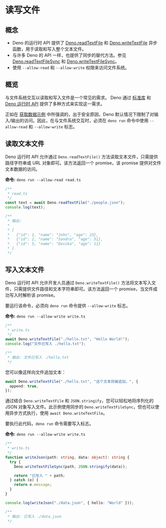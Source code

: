 # 读写文件

## 概念

- Deno 的运行时 API 提供了
  [Deno.readTextFile](https://deno.land/api?s=Deno.readTextFile) 和
  [Deno.writeTextFile](https://deno.land/api?s=Deno.writeTextFile) 异步
  函数，用于读取和写入整个文本文件。
- 与许多 Deno 的 API 一样，也提供了同步的替代方法。参见
  [Deno.readTextFileSync](https://deno.land/api?s=Deno.readTextFileSync) 和
  [Deno.writeTextFileSync](https://deno.land/api?s=Deno.writeTextFileSync)。
- 使用 `--allow-read` 和 `--allow-write` 权限来访问文件系统。

## 概览

与文件系统交互以读取和写入文件是一个常见的需求。 Deno 通过
[标准库](https://deno.land/std) 和 [Deno 运行时 API](https://deno.land/api)
提供了多种方式来实现这一需求。

正如在 [获取数据示例](./fetch_data.md) 中所强调的，出于安全原因，Deno
默认情况下限制了对输入/输出的访问。因此，在与文件系统交互时，必须在 `deno run`
命令中使用 `--allow-read` 和 `--allow-write` 标志。

## 读取文本文件

Deno 运行时 API 允许通过 `Deno.readTextFile()`
方法读取文本文件，只需提供路径字符串或 URL 对象即可。该方法返回一个 promise，该
promise 提供对文件文本数据的访问。

**命令:** `deno run --allow-read read.ts`

```typescript
/**
 * read.ts
 */
const text = await Deno.readTextFile("./people.json");
console.log(text);

/**
 * 输出:
 *
 * [
 *   {"id": 1, "name": "John", "age": 23},
 *   {"id": 2, "name": "Sandra", "age": 51},
 *   {"id": 5, "name": "Devika", "age": 11}
 * ]
 */
```

## 写入文本文件

Deno 运行时 API 允许开发人员通过 `Deno.writeTextFile()`
方法将文本写入文件，只需提供文件路径和文本字符串即可。该方法返回一个
promise，当文件成功写入时解析该 promise。

要运行该命令，必须向 `deno run` 命令提供 `--allow-write` 标志。

**命令:** `deno run --allow-write write.ts`

```typescript
/**
 * write.ts
 */
await Deno.writeTextFile("./hello.txt", "Hello World!");
console.log("文件已写入 ./hello.txt");

/**
 * 输出: 文件已写入 ./hello.txt
 */
```

您可以像这样向文件追加文本：

```typescript
await Deno.writeTextFile("./hello.txt", "这个文本将被追加。", {
  append: true,
});
```

通过结合 `Deno.writeTextFile` 和 `JSON.stringify`，您可以轻松地将序列化的 JSON
对象写入文件。此示例使用同步的
`Deno.writeTextFileSync`，但也可以使用异步方式执行，使用
`await Deno.writeTextFile`。

要执行此代码，`deno run` 命令需要写入标志。

**命令:** `deno run --allow-write write.ts`

```typescript
/**
 * write.ts
 */
function writeJson(path: string, data: object): string {
  try {
    Deno.writeTextFileSync(path, JSON.stringify(data));

    return "已写入 " + path;
  } catch (e) {
    return e.message;
  }
}

console.log(writeJson("./data.json", { hello: "World" }));

/**
 * 输出: 已写入 ./data.json
 */
```
